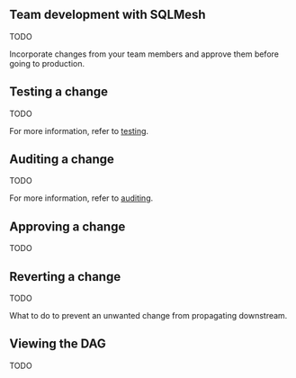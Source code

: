 ## Team development with SQLMesh

TODO

Incorporate changes from your team members and approve them before going to production.

## Testing a change

TODO

For more information, refer to [testing](/guides/tests).

## Auditing a change

TODO

For more information, refer to [auditing](/guides/audits).

## Approving a change

TODO

## Reverting a change

TODO

What to do to prevent an unwanted change from propagating downstream.

## Viewing the DAG

TODO